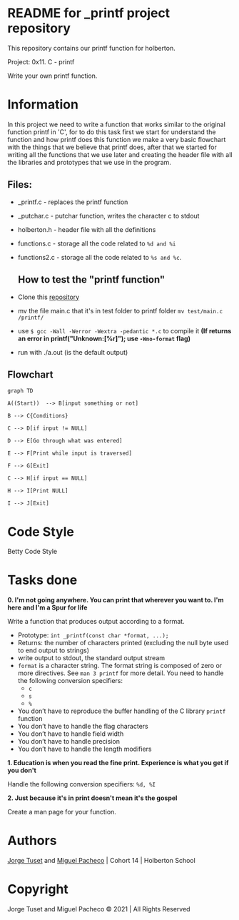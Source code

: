 # README for _printf project repository

This repository contains our printf function for holberton.

Project: 0x11. C - printf

Write your own printf function.

# Information

In this project we need to write a function that works similar to the original function printf in 'C', for to do this task first we start for understand the function and how printf does this function we make a very basic flowchart with the things that we believe that printf does, after that we started for writing all the functions that we use later and creating the header file with all the libraries and prototypes that we use in the program.

## Files:

- _printf.c - replaces the printf function

- _putchar.c - putchar function, writes the character c to stdout

- holberton.h - header file with all the definitions

- functions.c - storage all the code related to `%d and %i`

- functions2.c - storage all the code related to `%s and %c`.

  ## How to test the "printf function"

-   Clone this [repository](https://github.com/Miguel22247/printf/)
-   mv the file main.c that it's in test folder to printf folder `mv test/main.c /printf/`
-   use  `$ gcc -Wall -Werror -Wextra -pedantic *.c`  to compile it **(If returns an error in printf("Unknown:[%r]"); use `-Wno-format` flag)**
-   run with ./a.out (is the default output)

## Flowchart
```mermaid
graph TD

A((Start))  --> B[input something or not]

B --> C{Conditions}

C --> D[if input != NULL]

D --> E[Go through what was entered]

E --> F[Print while input is traversed]

F --> G[Exit]

C --> H[if input == NULL]

H --> I[Print NULL]

I --> J[Exit]
```

# Code Style

Betty Code Style
 
# Tasks done
  
**0. I'm not going anywhere. You can print that wherever you want to. I'm here and I'm a Spur for life**

Write a function that produces output according to a format.

-   Prototype:  `int _printf(const char *format, ...);`
-   Returns: the number of characters printed (excluding the null byte used to end output to strings)
-   write output to stdout, the standard output stream
-   `format`  is a character string. The format string is composed of zero or more directives. See  `man 3 printf`  for more detail. You need to handle the following conversion specifiers:
    -   `c`
    -   `s`
    -   `%`
-   You don’t have to reproduce the buffer handling of the C library  `printf`  function
-   You don’t have to handle the flag characters
-   You don’t have to handle field width
-   You don’t have to handle precision
-   You don’t have to handle the length modifiers

**1. Education is when you read the fine print. Experience is what you get if you don't**

Handle the following conversion specifiers: `%d, %I`  

**2. Just because it's in print doesn't mean it's the gospel**

Create a man page for your function.

# Authors

[Jorge Tuset](https://github.com/jtusetgraniello) and [Miguel Pacheco](https://github.com/Miguel22247) | Cohort 14 | Holberton School

# Copyright

Jorge Tuset and Miguel Pacheco &copy; 2021 | All Rights Reserved
